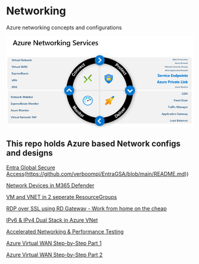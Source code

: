 # Networking
Azure networking concepts and configurations


![](https://github.com/verboompj/Networking/blob/master/Pictures/nwoverview.PNG)

## This repo holds Azure based Network configs and designs

[Entra Global Secure Access](https://github.com/verboompj/EntraGSA/blob/main/Readme.md)(https://github.com/verboompj/EntraGSA/blob/main/README.md)) 

[Network Devices in M365 Defender](https://github.com/verboompj/Networking/blob/master/Network%20Devices%20M365%20Defender.md)

[VM and VNET in 2 seperate ResourceGroups](https://github.com/verboompj/Networking/blob/master/VM%20and%20VNET%20in%20different%20Resource%20Groups.md)

[RDP over SSL using RD Gateway - Work from home on the cheap](https://github.com/verboompj/Networking/blob/master/RD%20Gateway%20-%20RDP%20over%20SSL.md)

[IPv6 & IPv4 Dual Stack in Azure VNet](https://github.com/verboompj/Networking/blob/master/IPv6%20%26%20IPv4%20Dual%20Stack%20in%20Azure%20VNet.md)

[Accelerated Networking & Performance Testing](https://github.com/verboompj/Networking/blob/master/Accelerated%20Networking%20&%20Performance%20Testing.md)

[Azure Virtual WAN Step-by-Step Part 1](https://github.com/verboompj/Networking/blob/master/Azure%20Virtual%20WAN%20Step-by-Step%20Part%201.md)

[Azure Virtual WAN Step-by-Step Part 2](https://github.com/verboompj/Networking/blob/master/Azure%20Virtual%20WAN%20Step-by-Step%20Part%202.md)


